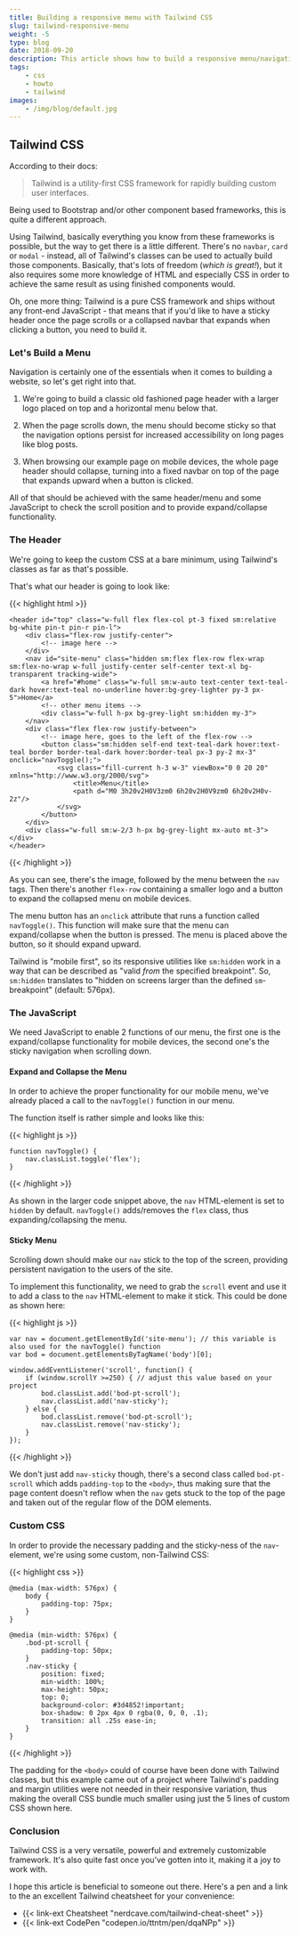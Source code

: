 ```yaml
---
title: Building a responsive menu with Tailwind CSS
slug: tailwind-responsive-menu
weight: -5
type: blog
date: 2018-09-20
description: This article shows how to build a responsive menu/navigation with Tailwind CSS and also includes a CodePen example.
tags:
    - css
    - howto
    - tailwind
images:
    - /img/blog/default.jpg
---
```


## Tailwind CSS

According to their docs:

> Tailwind is a utility-first CSS framework for rapidly building custom user interfaces.

Being used to Bootstrap and/or other component based frameworks, this is quite a different approach.

Using Tailwind, basically everything you know from these frameworks is possible, but the way to get there is a little different. There's no `navbar`, `card` or `modal` - instead, all of Tailwind's classes can be used to actually build those components. Basically, that's lots of freedom (*which is great!*), but it also requires some more knowledge of HTML and especially CSS in order to achieve the same result as using finished components would.

Oh, one more thing: Tailwind is a pure CSS framework and ships without any front-end JavaScript - that means that if you'd like to have a sticky header once the page scrolls or a collapsed navbar that expands when clicking a button, you need to build it.

### Let's Build a Menu

Navigation is certainly one of the essentials when it comes to building a website, so let's get right into that.

1. We're going to build a classic old fashioned page header with a larger logo placed on top and a horizontal menu below that.

2. When the page scrolls down, the menu should become sticky so that the navigation options persist for increased accessibility on long pages like blog posts.

3. When browsing our example page on mobile devices, the whole page header should collapse, turning into a fixed navbar on top of the page that expands upward when a button is clicked.

All of that should be achieved with the same header/menu and some JavaScript to check the scroll position and to provide expand/collapse functionality.

### The Header

We're going to keep the custom CSS at a bare minimum, using Tailwind's classes as far as that's possible.

That's what our header is going to look like:

{{< highlight html >}}

    <header id="top" class="w-full flex flex-col pt-3 fixed sm:relative bg-white pin-t pin-r pin-l">
        <div class="flex-row justify-center">
            <!-- image here -->
        </div>
        <nav id="site-menu" class="hidden sm:flex flex-row flex-wrap sm:flex-no-wrap w-full justify-center self-center text-xl bg-transparent tracking-wide">
            <a href="#home" class="w-full sm:w-auto text-center text-teal-dark hover:text-teal no-underline hover:bg-grey-lighter py-3 px-5">Home</a>
            <!-- other menu items -->
            <div class="w-full h-px bg-grey-light sm:hidden my-3">
        </nav>
        <div class="flex flex-row justify-between">
            <!-- image here, goes to the left of the flex-row -->
            <button class="sm:hidden self-end text-teal-dark hover:text-teal border border-teal-dark hover:border-teal px-3 py-2 mx-3" onclick="navToggle();">
                <svg class="fill-current h-3 w-3" viewBox="0 0 20 20" xmlns="http://www.w3.org/2000/svg">
                    <title>Menu</title>
                    <path d="M0 3h20v2H0V3zm0 6h20v2H0V9zm0 6h20v2H0v-2z"/>
                </svg>
            </button>
        </div>
        <div class="w-full sm:w-2/3 h-px bg-grey-light mx-auto mt-3"></div>
    </header>

{{< /highlight >}}

As you can see, there's the image, followed by the menu between the `nav` tags. Then there's another `flex-row` containing a smaller logo and a button to expand the collapsed menu on mobile devices.

The menu button has an `onclick` attribute that runs a function called `navToggle()`. This function will make sure that the menu can expand/collapse when the button is pressed. The menu is placed above the button, so it should expand upward.

Tailwind is "mobile first", so its responsive utilities like `sm:hidden` work in a way that can be described as "valid *from* the specified breakpoint". So, `sm:hidden` translates to "hidden on screens larger than the defined `sm`-breakpoint" (default: 576px).

### The JavaScript

We need JavaScript to enable 2 functions of our menu, the first one is the expand/collapse functionality for mobile devices, the second one's the sticky navigation when scrolling down.

#### Expand and Collapse the Menu

In order to achieve the proper functionality for our mobile menu, we've already placed a call to the `navToggle()` function in our menu.

The function itself is rather simple and looks like this:

{{< highlight js >}}

    function navToggle() {
        nav.classList.toggle('flex');
    }

{{< /highlight >}}

As shown in the larger code snippet above, the `nav` HTML-element is set to `hidden` by default. `navToggle()` adds/removes the `flex` class, thus expanding/collapsing the menu.

#### Sticky Menu

Scrolling down should make our `nav` stick to the top of the screen, providing persistent navigation to the users of the site.

To implement this functionality, we need to grab the `scroll` event and use it to add a class to the `nav` HTML-element to make it stick. This could be done as shown here:

{{< highlight js >}}

    var nav = document.getElementById('site-menu'); // this variable is also used for the navToggle() function
    var bod = document.getElementsByTagName('body')[0];

    window.addEventListener('scroll', function() {
        if (window.scrollY >=250) { // adjust this value based on your project
            bod.classList.add('bod-pt-scroll');
            nav.classList.add('nav-sticky');
        } else {
            bod.classList.remove('bod-pt-scroll');
            nav.classList.remove('nav-sticky');
        }
    });

{{< /highlight >}}

We don't just add `nav-sticky` though, there's a second class called `bod-pt-scroll` which adds `padding-top` to the `<body>`, thus making sure that the page content doesn't reflow when the `nav` gets stuck to the top of the page and taken out of the regular flow of the DOM elements.

### Custom CSS

In order to provide the necessary padding and the sticky-ness of the `nav`-element, we're using some custom, non-Tailwind CSS:

{{< highlight css >}}

    @media (max-width: 576px) {
        body {
            padding-top: 75px;
        }
    }

    @media (min-width: 576px) {
        .bod-pt-scroll {
            padding-top: 50px;
        }
        .nav-sticky {
            position: fixed;
            min-width: 100%;
            max-height: 50px;
            top: 0;
            background-color: #3d4852!important;
            box-shadow: 0 2px 4px 0 rgba(0, 0, 0, .1);
            transition: all .25s ease-in;
        }
    }

{{< /highlight >}}

The padding for the `<body>` could of course have been done with Tailwind classes, but this example came out of a project where Tailwind's padding and margin utilities were not needed in their responsive variation, thus making the overall CSS bundle much smaller using just the 5 lines of custom CSS shown here.

### Conclusion

Tailwind CSS is a very versatile, powerful and extremely customizable framework. It's also quite fast once you've gotten into it, making it a joy to work with.

I hope this article is beneficial to someone out there. Here's a pen and a link to the an excellent Tailwind cheatsheet for your convenience:

- {{< link-ext Cheatsheet "nerdcave.com/tailwind-cheat-sheet" >}}
- {{< link-ext CodePen "codepen.io/ttntm/pen/dqaNPp" >}}